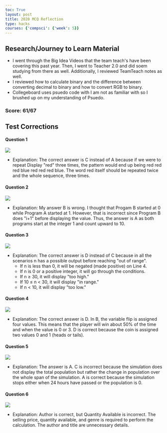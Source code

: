 ```yaml
---
toc: True
layout: post
title: 2020 MCQ Reflection 
type: hacks
courses: {'compsci': {'week': 5}}
---
```


## Research/Journey to Learn Material 
- I went through the Big Idea Videos that the team teach's have been covering this past year. Then, I went to Teacher 2.0 and did soem studying from there as well. Additionally, I reviewed TeamTeach notes as well. 
- I reviewed how to calculate binary and the difference between converting decimal to binary and how to convert RGB to binary. 
- Collegeboard uses psuedo code with I am not as familiar with so I brushed up on my understanding of Psuedo. 

### Score: 61/67

## Test Corrections
#### Question 1
![]({{site.baseurl}}/images/Test-Correction-1.png)

- Explanation: The correct answer is C instead of A because if we were to repeat Display "red" three times, the pattern would end up being red red red blue red red red blue. The word red itself should be repeated twice and the whole sequence, three times. 

#### Question 2
![]({{site.baseurl}}/images/Test-Correction-2.png)

- Explanation: My answer B is wrong. I thought that Progam B started at 0 while Program A started at 1. However, that is incorrect since Program B does "i+1" before displaying the value. Thus, the answer is A as both programs start at the integer 1 and count upward to 10. 

#### Question 3
![]({{site.baseurl}}/images/Test-Correction-3.png)

- Explanation: The correct answer is D instead of C because in all the scenarios n has a possible output before reaching "out of range". 
    - If n is less than 0, it will be negated (made positive) on Line 4.
    - If n is 0 or a positive integer, it will go through the conditions.
    - If n ≥ 30, it will display "too high."
    - If 10 ≤ n < 30, it will display "in range."
    - If n < 10, it will display "too low."

#### Question 4
![]({{site.baseurl}}/images/Test-Correction-4.png)

- Explanation: The correct answer is D. In B, the variable flip is assigned four values. This means that the player will win about 50% of the time and when the value is 0 or 3. D is correct because the coin is assigned two values 0 and 1 (heads or tails).

#### Question 5
![]({{site.baseurl}}/images/Test-Correction-5.png)

- Explanation: The answer is A. C is incorrect because the simulation does not display the total population but rather the change in population over the whole span of the simulation. A is correct because the simulation stops either when 24 hours have passed or the population is 0. 

#### Question 6
![]({{site.baseurl}}/images/Test-Correction-6.png)

- Explanation: Author is correct, but Quantity Available is incorrect. The selling price, quantity available, and genre is required to perform the calculation. The author and title are unnecessary details. 
